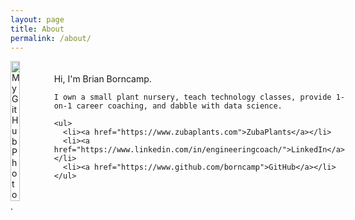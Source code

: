 ```yaml
---
layout: page
title: About
permalink: /about/
---
```

<div style="display: flex; align-items: center;">
  <img src="https://avatars.githubusercontent.com/u/2591581?v=4" alt="My GitHub Photo" width="30%" style="margin-right: 20px;" />
  <div>
    Hi, I'm Brian Borncamp. <br/>

    I own a small plant nursery, teach technology classes, provide 1-on-1 career coaching, and dabble with data science.  

    <ul>
      <li><a href="https://www.zubaplants.com">ZubaPlants</a></li>
      <li><a href="https://www.linkedin.com/in/engineeringcoach/">LinkedIn</a></li>
      <li><a href="https://www.github.com/borncamp">GitHub</a></li>
    </ul>
  </div>
</div>
.